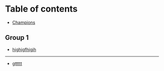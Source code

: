 # Table of contents

* [Champions](README.md)

## Group 1

* [hjghjgfhjgjh](group-1/hjghjgfhjgjh.md)

***

* [gttttt](gttttt.md)

